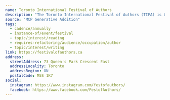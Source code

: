 ```yaml
---
name: Toronto International Festival of Authors
description: "The Toronto International Festival of Authors (TIFA) is Canada's longest-running literary festival, a charitable cultural organization. It presents the finest of Canadian and international writers, artists and thinkers across the range of literary genres from fiction to non-fiction, poetry to plays, graphic novelists and illustrators. It enables audiences access and empowerment to meet, hear and learn from the best storytellers of our time."
source: "MCP Generative Addition"
tags:
  - cadence/annually
  - instance-of/event/festival
  - topic/interest/reading
  - requires-refactoring/audience/occupation/author
  - topic/interest/writing
link: https://festivalofauthors.ca
address:
  streetAddress: 73 Queen's Park Crescent East
  addressLocality: Toronto
  addressRegion: ON
  postalCode: M5S 1K7
social:
  instagram: https://www.instagram.com/festofauthors/
  facebook: https://www.facebook.com/FestofAuthors/
---
```

